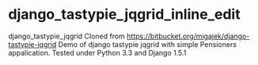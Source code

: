 django_tastypie_jqgrid_inline_edit
==================================

django_tastypie_jqgrid Cloned from https://bitbucket.org/migajek/django-tastypie-jqgrid
Demo of django tastypie jqgrid with simple Pensioners appalication. 
Tested under Python 3.3 and Django 1.5.1

